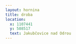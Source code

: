 ```yaml
---
layout: hornina
title: droba
location:
  x: 1107441
  y: 508517
  text: Jakubčovice nad Odrou
---
```


